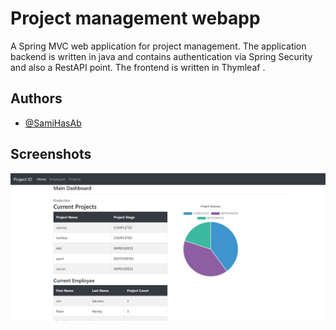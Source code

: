 
# Project management webapp

A Spring MVC web application for project management. The application backend is written in java and contains authentication via Spring Security and also a RestAPI point. The frontend is written in Thymleaf .


## Authors

- [@SamiHasAb](https://github.com/SamiHasAb)

  
## Screenshots

![Screenshot](old1.JPG)
  
